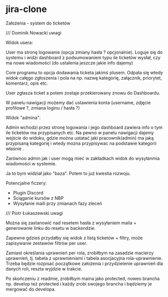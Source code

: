 # jira-clone

Założenia - system do ticketów

/// Dominik Nowacki uwagi

Widok usera:

User ma stronę logowanie (opcja zmiany hasła ? opcjonalnie). Loguje się do systemu i widzi dashboard z podsumowaniem typu ile ticketów wysłał, czy ma nowe wiadomości (do ustalenia jeszcze jakie info dajemy)

Core programu to opcja dodawania ticketa jakimś plusem. Odpala się wtedy widok całęgo zgłoszenia i pola na np. nazwę kategorię, załącznik, priorytet, komentarz, opis etc.

User zgłasza ticket a potem zostaje przekierowany znowu do Dashboardu.

W panelu nawigacji możemy dać ustawienia konta (username, zdjęcie profilowe ?, zmiana loginu / hasła ?)



Widok "admina":

Admin wchodzi przez stronę logowania i jego dashboard zawiera info o tym ile ticketów ma przypisanych etc. Na pewno w panelu nawigacji dajemy wejście do widoku, gdzie można ustatać jaki pracownik(admin) ma jaką przypisaną kategorię i wtedy mozna przypisywac na podstawie kategorii właśnie .


Zarównoo admin jak i user mogą mieć w zakładkach widok do wysyłanmia wiadomości w systemie.

Ja to bym widział jako "baza". Potem to już kwestia rozwoju.



Potencjalne ficzery:
- Plugin Discord
- Ściąganie kursów z NBP
- Wysyłanie maili przy zmianach fazy zleceń

/// Piotr Łukaszewski uwagi

Można się zastanowić nad resetem hasła z wysyłaniem maila + generowanie linku do resetu w backendzie.

Zapewne gdzieś przydałby się widok z listą ticketów + filtry, może zapisywanie zestawów filtrów per user.

Zamiast określania uprawnień per rola, zrobiłbym na zasadzie macierzy uprawnień, tj. tabela z uprawnieniami i tabela asocjacyjna rola-uprawnienie. Trzeba będzie rozpisać początkowe założenia i przydzielenie uprawnień dla danych roli, reszta wyjdzie w trakcie.

Po skończeniu z readmie, zrobiłbym maina jako protected, noweo brancha np. develop też protected i każdy zrobi swojego brancha i będziemy je mergować do developa.
